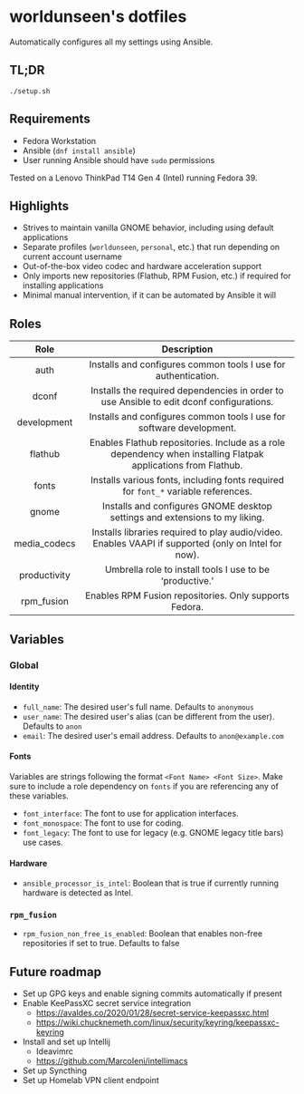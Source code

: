 # worldunseen's dotfiles

Automatically configures all my settings using Ansible.

## TL;DR

```
./setup.sh
```

## Requirements

- Fedora Workstation
- Ansible (`dnf install ansible`)
- User running Ansible should have `sudo` permissions

Tested on a Lenovo ThinkPad T14 Gen 4 (Intel) running Fedora 39.

## Highlights

- Strives to maintain vanilla GNOME behavior, including using default applications
- Separate profiles (`worldunseen`, `personal`, etc.) that run depending on current account username
- Out-of-the-box video codec and hardware acceleration support
- Only imports new repositories (Flathub, RPM Fusion, etc.) if required for installing applications
- Minimal manual intervention, if it can be automated by Ansible it will

## Roles

|     Role     |                                                  Description                                                  |
|:------------:|:-------------------------------------------------------------------------------------------------------------:|
| auth         | Installs and configures common tools I use for authentication.                                                |
| dconf        | Installs the required dependencies in order to use Ansible to edit dconf configurations.                      |
| development  | Installs and configures common tools I use for software development.                                          |
| flathub      | Enables Flathub repositories. Include as a role dependency when installing Flatpak applications from Flathub. |
| fonts        | Installs various fonts, including fonts required for `font_*` variable references.                            |
| gnome        | Installs and configures GNOME desktop settings and extensions to my liking.                                   |
| media_codecs | Installs libraries required to play audio/video. Enables VAAPI if supported (only on Intel for now).          |
| productivity | Umbrella role to install tools I use to be ‘productive.’                                                      |
| rpm_fusion   | Enables RPM Fusion repositories. Only supports Fedora.                                                        |

## Variables

### Global

#### Identity

- `full_name`: The desired user's full name. Defaults to `anonymous`
- `user_name`: The desired user's alias (can be different from the user). Defaults to `anon`
- `email`: The desired user's email address. Defaults to `anon@example.com`

#### Fonts

Variables are strings following the format `<Font Name> <Font Size>`. Make sure to include a role dependency on `fonts` if you are referencing any of these variables.

- `font_interface`: The font to use for application interfaces.
- `font_monospace`: The font to use for coding.
- `font_legacy`: The font to use for legacy (e.g. GNOME legacy title bars) use cases.

#### Hardware

- `ansible_processor_is_intel`: Boolean that is true if currently running hardware is detected as Intel.

### `rpm_fusion`

- `rpm_fusion_non_free_is_enabled`: Boolean that enables non-free repositories if set to true. Defaults to false

## Future roadmap

- Set up GPG keys and enable signing commits automatically if present
- Enable KeePassXC secret service integration
  - https://avaldes.co/2020/01/28/secret-service-keepassxc.html
  - https://wiki.chucknemeth.com/linux/security/keyring/keepassxc-keyring
- Install and set up Intellij
  - Ideavimrc
  - https://github.com/MarcoIeni/intellimacs
- Set up Syncthing
- Set up Homelab VPN client endpoint

